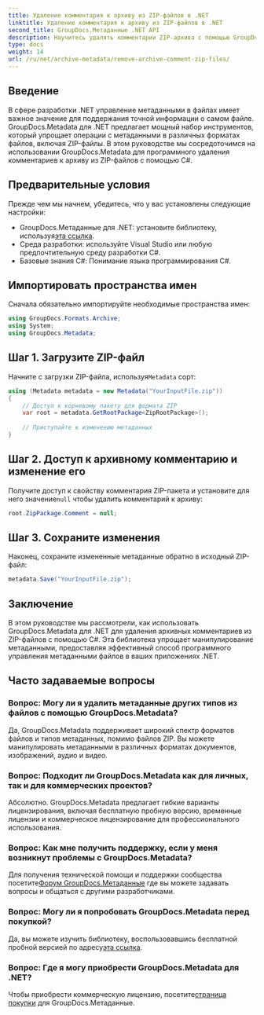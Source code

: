 ```yaml
---
title: Удаление комментария к архиву из ZIP-файлов в .NET
linktitle: Удаление комментария к архиву из ZIP-файлов в .NET
second_title: GroupDocs.Метаданные .NET API
description: Научитесь удалять комментарии ZIP-архива с помощью GroupDocs.Metadata для .NET. Совершенствуйте свои навыки управления метаданными.
type: docs
weight: 14
url: /ru/net/archive-metadata/remove-archive-comment-zip-files/
---
```

## Введение
В сфере разработки .NET управление метаданными в файлах имеет важное значение для поддержания точной информации о самом файле. GroupDocs.Metadata для .NET предлагает мощный набор инструментов, который упрощает операции с метаданными в различных форматах файлов, включая ZIP-файлы. В этом руководстве мы сосредоточимся на использовании GroupDocs.Metadata для программного удаления комментариев к архиву из ZIP-файлов с помощью C#. 
## Предварительные условия
Прежде чем мы начнем, убедитесь, что у вас установлены следующие настройки:
-  GroupDocs.Метаданные для .NET: установите библиотеку, используя[эта ссылка](https://releases.groupdocs.com/metadata/net/).
- Среда разработки: используйте Visual Studio или любую предпочтительную среду разработки C#.
- Базовые знания C#: Понимание языка программирования C#.

## Импортировать пространства имен
Сначала обязательно импортируйте необходимые пространства имен:
```csharp
using GroupDocs.Formats.Archive;
using System;
using GroupDocs.Metadata;
```

## Шаг 1. Загрузите ZIP-файл
 Начните с загрузки ZIP-файла, используя`Metadata` сорт:
```csharp
using (Metadata metadata = new Metadata("YourInputFile.zip"))
{
    // Доступ к корневому пакету для формата ZIP
    var root = metadata.GetRootPackage<ZipRootPackage>();
    
    // Приступайте к изменению метаданных
}
```
## Шаг 2. Доступ к архивному комментарию и изменение его
Получите доступ к свойству комментария ZIP-пакета и установите для него значение`null` чтобы удалить комментарий к архиву:
```csharp
root.ZipPackage.Comment = null;
```
## Шаг 3. Сохраните изменения
Наконец, сохраните измененные метаданные обратно в исходный ZIP-файл:
```csharp
metadata.Save("YourInputFile.zip");
```

## Заключение
В этом руководстве мы рассмотрели, как использовать GroupDocs.Metadata для .NET для удаления архивных комментариев из ZIP-файлов с помощью C#. Эта библиотека упрощает манипулирование метаданными, предоставляя эффективный способ программного управления метаданными файлов в ваших приложениях .NET.

## Часто задаваемые вопросы
### Вопрос: Могу ли я удалить метаданные других типов из файлов с помощью GroupDocs.Metadata?
Да, GroupDocs.Metadata поддерживает широкий спектр форматов файлов и типов метаданных, помимо файлов ZIP. Вы можете манипулировать метаданными в различных форматах документов, изображений, аудио и видео.
### Вопрос: Подходит ли GroupDocs.Metadata как для личных, так и для коммерческих проектов?
Абсолютно. GroupDocs.Metadata предлагает гибкие варианты лицензирования, включая бесплатную пробную версию, временные лицензии и коммерческое лицензирование для профессионального использования.
### Вопрос: Как мне получить поддержку, если у меня возникнут проблемы с GroupDocs.Metadata?
 Для получения технической помощи и поддержки сообщества посетите[Форум GroupDocs.Метаданные](https://forum.groupdocs.com/c/metadata/14) где вы можете задавать вопросы и общаться с другими разработчиками.
### Вопрос: Могу ли я попробовать GroupDocs.Metadata перед покупкой?
 Да, вы можете изучить библиотеку, воспользовавшись бесплатной пробной версией по адресу[эта ссылка](https://releases.groupdocs.com/).
### Вопрос: Где я могу приобрести GroupDocs.Metadata для .NET?
 Чтобы приобрести коммерческую лицензию, посетите[страница покупки](https://purchase.groupdocs.com/buy) для GroupDocs.Метаданные.